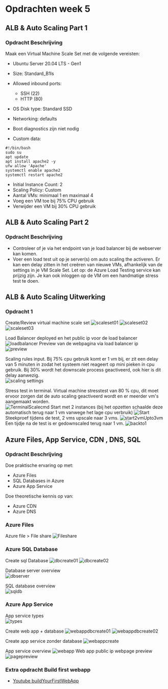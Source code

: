 # Opdrachten week 5

## ALB & Auto Scaling Part 1
### Opdracht Beschrijving  
Maak een Virtual Machine Scale Set met de volgende vereisten:
- Ubuntu Server 20.04 LTS - Gen1
- Size: Standard_B1ls
- Allowed inbound ports:
    * SSH (22)
    * HTTP (80)
- OS Disk type: Standard SSD
- Networking: defaults
- Boot diagnostics zijn niet nodig

- Custom data:  

```
#!/bin/bash     
sudo su 
apt update  
apt install apache2 -y  
ufw allow 'Apache'  
systemctl enable apache2    
systemctl restart apache2   
```
- Initial Instance Count: 2
- Scaling Policy: Custom
- Aantal VMs: minimaal 1 en maximaal 4
- Voeg een VM toe bij 75% CPU gebruik
- Verwijder een VM bij 30% CPU gebruik
    
## ALB & Auto Scaling Part 2
### Opdracht Beschrijving
- Controleer of je via het endpoint van je load balancer bij de webserver kan komen.
- Voer een load test uit op je server(s) om auto scaling the activeren. Er kan een delay zitten in het creëren van nieuwe VMs, afhankelijk van de settings in je VM Scale Set. Let op: de Azure Load Testing service kan prijzig zijn. Je kan ook inloggen op de VM om een handmatige stress test te doen.

## ALB & Auto Scaling Uitwerking
### Opdracht 1
Create/Review virtual machine scale set 
![scaleset01](../00_includes/0501_virtualmachinescaleset_create01.png) 
![scaleset02](../00_includes/0501_virtualmachinescaleset_create02.png) 
![scaleset03](../00_includes/0501_virtualmachinescaleset_create03.png) 

Load Balancer deployed en het public ip voor de load balancer   
![loadbalancer](../00_includes/0501_virtualmachinescaleset_loadbalancerip.png) 
Preview van de webpagina via load balancer ip   
![preview](../00_includes/0501_virtualmachinescaleset_loadbalanceriptest.png) 

Scaling rules input. Bij 75% cpu gebruik komt er 1 vm bij, er zit een delay van 5 minuten in zodat het systeem niet reageert op mini pieken in cpu gebruik. Bij 30% wordt het downscale process geactiveerd, ook hier is dit delay aanwezig.    
![scaling settings](../00_includes/0501_virtualmachinescaleset_scalingsettings.png)

Stress test in terminal. Virtual machine stresstest van 80 % cpu, dit moet ervoor zorgen dat de auto scaling geactiveerd wordt en er meerder vm's aangemaakt worden.    
![TerminalScalecmd](../00_includes/0501_virtualmachinescaleset_scaletestterminal.png) 
Start met 2 instances (bij het opzetten schaalde deze automatisch terug naar 1 vm vanwege het lage cpu verbruik) 
![Start](../00_includes/0501_virtualmachinescaleset_scale1n2.png) 
Steekproef tijdens de test, 2 vms upscale naar 3 vms.
![start2vmUpto3vm](../00_includes/0501_virtualmachinescaleset_scale2n3.png) 
Een tijdje na de test is er gedownscaled terug naar 1 vm.
![backto1](../00_includes/0501_virtualmachinescaleset_scalebackto1.png) 





## Azure Files, App Service, CDN , DNS, SQL
### Opdracht Beschrijving
Doe praktische ervaring op met:
- Azure Files
- SQL Databases in Azure
- Azure App Service 

Doe theoretische kennis op van:
- Azure CDN
- Azure DNS

### Azure Files
Azure file > File share 
![Fileshare](../00_includes/0501_azurefiles_fileshare.png)

### Azure SQL Database
Create sql Database 
![dbcreate01](../00_includes/0501_azuresql_create.png) 
![dbcreate02](../00_includes/0501_azuresql_create2.png)

Database server overview    
![dbserver](../00_includes/0501_azuresql_databaseserver.png) 

SQL database overview   
![sqldb](../00_includes/0501_azuresql_sqldatabase.png) 

### Azure App Service
App service types   
![types](../00_includes/0501_appservices_types.png)

Create web app + database
![webappdbcreate01](../00_includes/0501_azurewebapp_create.png) 
![webappdbcreate02](../00_includes/0501_azurewebapp_create2.png) 

Create app service zonder database
![webappcreate](../00_includes/0501_azurewebapp_firstappcreate.png)

App service overview
![webapp](../00_includes/0501_azurewebapp_webapp.png) 
Web app public ip webpage preview      
![pagepreview](../00_includes/0501_azurewebapp_ippreview.png) 


### Extra opdracht Build first webapp
- [Youtube buildYourFirstWebApp](https://www.youtube.com/watch?v=0QO2jdinCoQ)